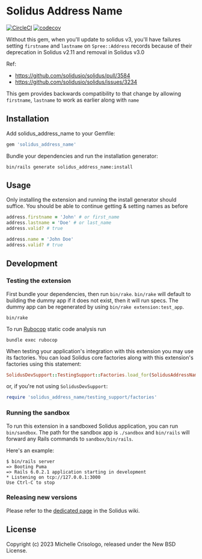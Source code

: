 # Solidus Address Name

[![CircleCI](https://circleci.com/gh/solidusio-contrib/solidus_address_name.svg?style=shield)](https://circleci.com/gh/solidusio-contrib/solidus_address_name)
[![codecov](https://codecov.io/gh/solidusio-contrib/solidus_address_name/branch/master/graph/badge.svg)](https://codecov.io/gh/solidusio-contrib/solidus_address_name)

Without this gem, when you'll update to solidus v3, you'll have failures setting `firstname` and `lastname` on
`Spree::Address` records because of their deprecation in Solidus v2.11 and removal in Solidus v3.0

Ref:
* https://github.com/solidusio/solidus/pull/3584
* https://github.com/solidusio/solidus/issues/3234

This gem provides backwards compatibility to that change by allowing `firstname`, `lastname` to work as earlier
along with `name`

## Installation

Add solidus_address_name to your Gemfile:

```ruby
gem 'solidus_address_name'
```

Bundle your dependencies and run the installation generator:

```shell
bin/rails generate solidus_address_name:install
```

## Usage
Only installing the extension and running the install generator should suffice.
You should be able to continue getting & setting names as before

```ruby
address.firstname = 'John' # or first_name
address.lastname = 'Doe' # or last_name
address.valid? # true

address.name = 'John Doe'
address.valid? # true
```


## Development

### Testing the extension

First bundle your dependencies, then run `bin/rake`. `bin/rake` will default to building the dummy
app if it does not exist, then it will run specs. The dummy app can be regenerated by using
`bin/rake extension:test_app`.

```shell
bin/rake
```

To run [Rubocop](https://github.com/bbatsov/rubocop) static code analysis run

```shell
bundle exec rubocop
```

When testing your application's integration with this extension you may use its factories.
You can load Solidus core factories along with this extension's factories using this statement:

```ruby
SolidusDevSupport::TestingSupport::Factories.load_for(SolidusAddressName::Engine)
```

or, if you're not using `SolidusDevSupport`:

```ruby
require 'solidus_address_name/testing_support/factories'
```

### Running the sandbox

To run this extension in a sandboxed Solidus application, you can run `bin/sandbox`. The path for
the sandbox app is `./sandbox` and `bin/rails` will forward any Rails commands to
`sandbox/bin/rails`.

Here's an example:

```
$ bin/rails server
=> Booting Puma
=> Rails 6.0.2.1 application starting in development
* Listening on tcp://127.0.0.1:3000
Use Ctrl-C to stop
```

### Releasing new versions

Please refer to the [dedicated page](https://github.com/solidusio/solidus/wiki/How-to-release-extensions) in the Solidus wiki.

## License

Copyright (c) 2023 Michelle Crisologo, released under the New BSD License.
